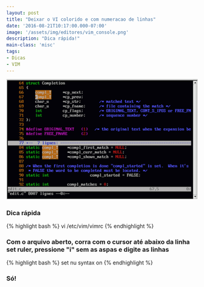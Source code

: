 ```yaml
---
layout: post
title: "Deixar o VI colorido e com numeracao de linhas"
date: '2016-08-21T10:17:00.000-07:00'
image: '/assets/img/editores/vim_console.png'
description: "Dica rápida!"
main-class: 'misc'
tags:
- Dicas
- VIM
---
```


![Deixar o VI colorido e com numeracao de linhas](/assets/img/editores/vim_console.png "Deixar o VI colorido e com numeracao de linhas")

### Dica rápida
{% highlight bash %}
vi /etc/vim/vimrc
{% endhighlight %}

### Com o arquivo aberto, corra com o cursor até abaixo da linha set ruler, pressione "i" sem as aspas e digite as linhas
{% highlight bash %}
set nu
syntax on 
{% endhighlight %}

### Só!
